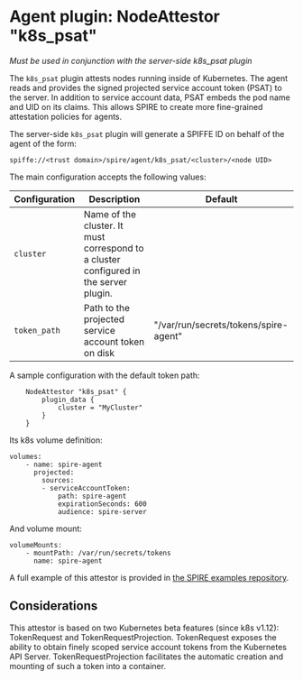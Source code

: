 # Agent plugin: NodeAttestor "k8s_psat"

*Must be used in conjunction with the server-side k8s_psat plugin*

The `k8s_psat` plugin attests nodes running inside of Kubernetes. The agent
reads and provides the signed projected service account token (PSAT) to the server.
In addition to service account data, PSAT embeds the pod name and UID on its claims. This allows
SPIRE to create more fine-grained attestation policies for agents.

The server-side `k8s_psat` plugin will generate a SPIFFE ID on behalf of the agent of the form:

```
spiffe://<trust domain>/spire/agent/k8s_psat/<cluster>/<node UID>
```

The main configuration accepts the following values:

| Configuration   | Description | Default                 |
| --------------- | ----------- | ----------------------- |
| `cluster`       | Name of the cluster. It must correspond to a cluster configured in the server plugin. | |
| `token_path`    | Path to the projected service account token on disk | "/var/run/secrets/tokens/spire-agent" |

A sample configuration with the default token path:

```
    NodeAttestor "k8s_psat" {
        plugin_data {
            cluster = "MyCluster"
        }
    }
```

Its k8s volume definition:

```
volumes:
    - name: spire-agent
      projected:
        sources:
        - serviceAccountToken:
            path: spire-agent
            expirationSeconds: 600
            audience: spire-server
```

And volume mount:

```
volumeMounts:
    - mountPath: /var/run/secrets/tokens
      name: spire-agent
```

A full example of this attestor is provided in [the SPIRE examples repository](https://github.com/spiffe/spire-examples/tree/main/examples/k8s/simple_psat).

## Considerations

This attestor is based on two Kubernetes beta features (since k8s v1.12): TokenRequest and TokenRequestProjection. TokenRequest exposes the ability to obtain finely scoped service account tokens from the Kubernetes API Server. TokenRequestProjection facilitates the automatic creation and mounting of such a token into a container.
